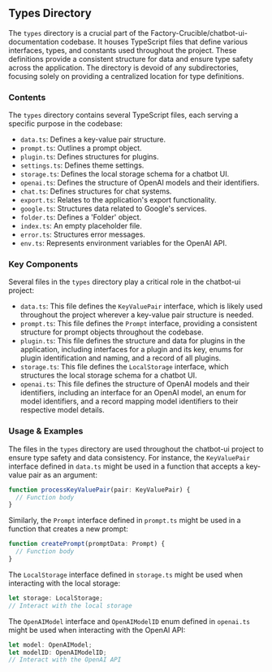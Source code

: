 
## Types Directory

The `types` directory is a crucial part of the Factory-Crucible/chatbot-ui-documentation codebase. It houses TypeScript files that define various interfaces, types, and constants used throughout the project. These definitions provide a consistent structure for data and ensure type safety across the application. The directory is devoid of any subdirectories, focusing solely on providing a centralized location for type definitions.

### Contents

The `types` directory contains several TypeScript files, each serving a specific purpose in the codebase:

- `data.ts`: Defines a key-value pair structure.
- `prompt.ts`: Outlines a prompt object.
- `plugin.ts`: Defines structures for plugins.
- `settings.ts`: Defines theme settings.
- `storage.ts`: Defines the local storage schema for a chatbot UI.
- `openai.ts`: Defines the structure of OpenAI models and their identifiers.
- `chat.ts`: Defines structures for chat systems.
- `export.ts`: Relates to the application's export functionality.
- `google.ts`: Structures data related to Google's services.
- `folder.ts`: Defines a 'Folder' object.
- `index.ts`: An empty placeholder file.
- `error.ts`: Structures error messages.
- `env.ts`: Represents environment variables for the OpenAI API.

### Key Components

Several files in the `types` directory play a critical role in the chatbot-ui project:

- `data.ts`: This file defines the `KeyValuePair` interface, which is likely used throughout the project wherever a key-value pair structure is needed.
- `prompt.ts`: This file defines the `Prompt` interface, providing a consistent structure for prompt objects throughout the codebase.
- `plugin.ts`: This file defines the structure and data for plugins in the application, including interfaces for a plugin and its key, enums for plugin identification and naming, and a record of all plugins.
- `storage.ts`: This file defines the `LocalStorage` interface, which structures the local storage schema for a chatbot UI.
- `openai.ts`: This file defines the structure of OpenAI models and their identifiers, including an interface for an OpenAI model, an enum for model identifiers, and a record mapping model identifiers to their respective model details.

### Usage & Examples

The files in the `types` directory are used throughout the chatbot-ui project to ensure type safety and data consistency. For instance, the `KeyValuePair` interface defined in `data.ts` might be used in a function that accepts a key-value pair as an argument:

```typescript
function processKeyValuePair(pair: KeyValuePair) {
  // Function body
}
```

Similarly, the `Prompt` interface defined in `prompt.ts` might be used in a function that creates a new prompt:

```typescript
function createPrompt(promptData: Prompt) {
  // Function body
}
```

The `LocalStorage` interface defined in `storage.ts` might be used when interacting with the local storage:

```typescript
let storage: LocalStorage;
// Interact with the local storage
```

The `OpenAIModel` interface and `OpenAIModelID` enum defined in `openai.ts` might be used when interacting with the OpenAI API:

```typescript
let model: OpenAIModel;
let modelID: OpenAIModelID;
// Interact with the OpenAI API
```
